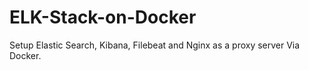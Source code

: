 # ELK-Stack-on-Docker
Setup Elastic Search, Kibana, Filebeat and Nginx as a proxy server Via Docker.
